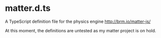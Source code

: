 matter.d.ts
===========

A TypeScript definition file for the physics engine http://brm.io/matter-js/

At this moment, the definitions are untested as my matter project is on hold. 
